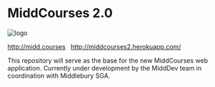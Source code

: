 # MiddCourses 2.0
![logo](https://user-images.githubusercontent.com/78503029/150461477-c6136e55-cc1e-4c25-8fb3-ff1d046dc02d.png)

http://midd.courses &nbsp;
http://middcourses2.herokuapp.com/

This repository will serve as the base for the new MiddCourses web application.  Currently under development by the MiddDev team in coordination with Middlebury SGA.
